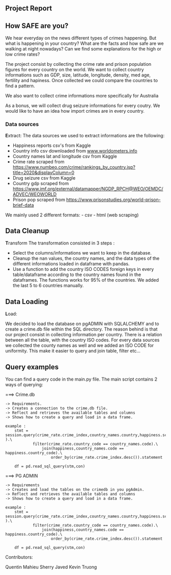 ## Project Report

## How SAFE are you?

We hear everyday on the news different types of crimes happening. 
But what is happening in your country?
What are the facts and how safe are we walking at night nowadays?
Can we find some explanations for the high or low crime rates?

The project consist by collecting the crime rate and prison population figures for every country on the world.
We want to collect country informations such as GDP, size, latitude, longitude, density, med age, fertility and hapiness.
Once collected we could compare the countries to find a pattern.

We also want to collect crime informations more specifically for Australia

As a bonus, we will collect drug seizure informations for every coutry. 
We would like to have an idea how import crimes are in every country.

### Data sources

**E**xtract:
The data sources we used to extract informations are the following:

* Happiness reports csv's from Kaggle
* Country info csv downloaded from www.worldometers.info
* Country names lat and longitude csv from Kaggle
* Crime rate scraped from https://www.numbeo.com/crime/rankings_by_country.jsp?title=2020&displayColumn=0
* Drug seizure csv from Kaggle
* Country gdp scraped from https://www.imf.org/external/datamapper/NGDP_RPCH@WEO/OEMDC/ADVEC/WEOWORLD
* Prison pop scraped from https://www.prisonstudies.org/world-prison-brief-data

We mainly used 2 different formats: 
    - csv
    - html (web scraping)

## Data Cleanup 
**T**ransform
The transformation consisted in 3 steps :

* Select the columns/informations we want to keep in the database.
* Cleanup the nan values, the country names, and the data types of the different informations loaded in dataframe
with pandas.
* Use a function to add the country ISO CODES foreign keys in every table/dataframe according to the country names found in the dataframes. The functions works for 95% of the countries. We added the last 5 to 6 countries manually.

## Data Loading 
**L**oad:

We decided to load the database on pgADMIN with SQLALCHEMY and to create a crime.db file within the SQL directory.
The reason behind is that our project consist in collecting information per country. 
There is a relation between all the table, with the country ISO codes.
For every data sources we collected the county names as well and we added an ISO CODE for uniformity.
This make it easier to query and join table, filter etc...

## Query examples

You can find a query code in the main.py file.
The main script contains 2 ways of querying:

 ===> Crime.db

    -> Requirements.
    -> Creates a connection to the crime.db file.
    -> Reflect and retrieves the available tables and columns
    -> Shows how to create a query and load in a data frame.

    example : 
        stmt = session.query(crime_rate.crime_index,country_names.country,happiness.score ).\
                filter(crime_rate.country_code == country_names.code).\
                    join(happiness,country_names.code == happiness.country_code).\
                        order_by(crime_rate.crime_index.desc()).statement

        df = pd.read_sql_query(stm,con)

 ===> PG ADMIN

    -> Requirements
    -> Creates and load the tables on the crimedb in you pgAdmin.
    -> Reflect and retrieves the available tables and columns
    -> Shows how to create a query and load in a data frame.

    example : 
        stmt = session.query(crime_rate.crime_index,country_names.country,happiness.score ).\
                filter(crime_rate.country_code == country_names.code).\
                    join(happiness,country_names.code == happiness.country_code).\
                        order_by(crime_rate.crime_index.desc()).statement

        df = pd.read_sql_query(stm,con)


Contributors:

Quentin Mahieu
Sherry Javed
Kevin Truong

